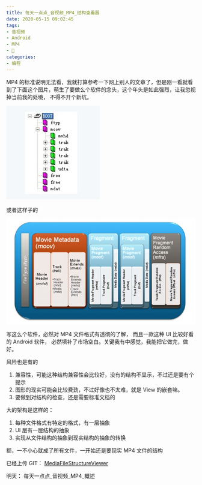 ```yaml
---
title: 每天一点点_音视频_MP4_结构查看器
date: 2020-05-15 09:02:45
tags:
- 音视频
- Android
- MP4
- 🌟
categories:
- 编程
---
```


MP4 的标准说明无法看，我就打算参考一下网上别人的文章了，但是刚一看就看到了下面这个图片，萌生了要做么个软件的念头，这个年头是如此强烈，让我忽视掉当前我的处境， 不得不开个新坑。

![](2020-05-15-09-06-50.png)

或者这样子的

![](2020-05-15-09-08-33.png)

写这么个软件，必然对 MP4 文件格式有透彻的了解， 而且一款这种 UI 比较好看的 Android 软件， 必然填补了市场空白。关键我有中感觉，我能把它做完，做好。

风险也是有的

1. 兼容性，可能这种结构兼容性会比较好，没有的结构不显示，不过还是要有个提示
2. 图形的现实可能会比较费劲，不过好像也不太难，就是 View 的嵌套嘛。
3. 要做到对结构的检查，还是需要标准文档的

大的架构是这样的：

1. 每种文件格式有特定的格式，有一层抽象
2. UI 层有一层结构的抽象
3. 实现从文件结构的抽象到现实结构的抽象的转换

额，一不小心就成了所有文件，一开始还是要现实 MP4 文件的结构

已经上传 GIT： [MediaFileStructureViewer](https://github.com/jinguoliang/MediaFileStructureViewer)

明天： 每天一点点_音视频_MP4_概述


